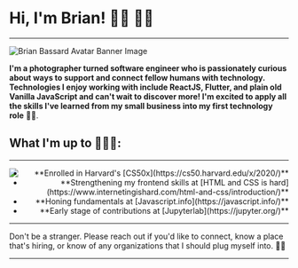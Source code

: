 # Hi, I'm Brian! 🕺🏿 👋🏿

---

![Brian Bassard Avatar Banner Image](https://live.staticflickr.com/65535/50164652607_aaed0b55c1_o.jpg)

**I'm a photographer turned software engineer who is passionately curious about ways to support and connect fellow humans with technology. Technologies I enjoy working with include ReactJS, Flutter, and plain old Vanilla JavaScript and can't wait to discover more! I'm excited to apply all the skills I've learned from my small business into my first technology role** ✊🏿.

## What I'm up to 👨🏿‍💻:

---

<img style="float: left;" src="https://live.staticflickr.com/65535/50164652572_2645fddceb_o.jpg">

-   <div style="text-align: right"> **Enrolled in Harvard's [CS50x](https://cs50.harvard.edu/x/2020/)** </div>
-   <div style="text-align: right"> **Strengthening my frontend skills at [HTML and CSS is hard](https://www.internetingishard.com/html-and-css/introduction/)** </div>
-   <div style="text-align: right"> **Honing fundamentals at [Javascript.info](https://javascript.info/)** </div>
-   <div style="text-align: right"> **Early stage of contributions at [Jupyterlab](https://jupyter.org/)** </div>

---

Don't be a stranger. Please reach out if you'd like to connect, know a place that's hiring, or know of any organizations that I should plug myself into. 👌🏿

---
